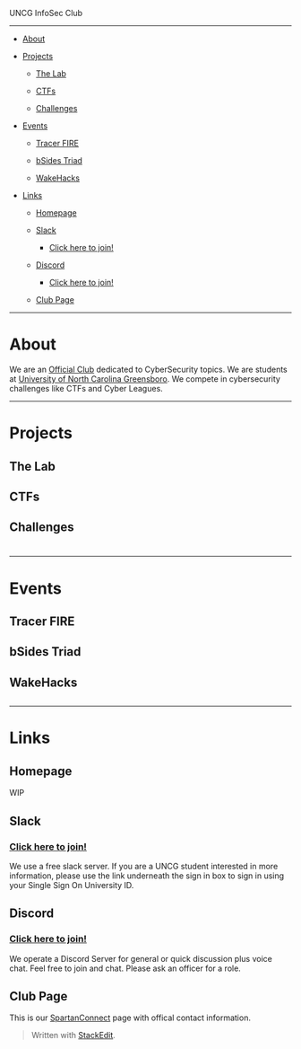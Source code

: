UNCG InfoSec Club

----------

  

- [About](https://docs.google.com/document/d/12gdfLRCukmUHfOsW_WA1Q0gE67MUWVGzM0p7EaYNFWQ/edit#heading=h.hfn1r5deqdb9)
    
-  [Projects](https://docs.google.com/document/d/12gdfLRCukmUHfOsW_WA1Q0gE67MUWVGzM0p7EaYNFWQ/edit#heading=h.lwj2h7sslqvo) 
   - [The Lab](https://docs.google.com/document/d/12gdfLRCukmUHfOsW_WA1Q0gE67MUWVGzM0p7EaYNFWQ/edit#heading=h.szirtalpluye)
    
   -   [CTFs](https://docs.google.com/document/d/12gdfLRCukmUHfOsW_WA1Q0gE67MUWVGzM0p7EaYNFWQ/edit#heading=h.1bscpgvpgs84)
    
   -   [Challenges](https://docs.google.com/document/d/12gdfLRCukmUHfOsW_WA1Q0gE67MUWVGzM0p7EaYNFWQ/edit#heading=h.86p9orz48nri)
    

-   [Events](https://docs.google.com/document/d/12gdfLRCukmUHfOsW_WA1Q0gE67MUWVGzM0p7EaYNFWQ/edit#heading=h.rlhkspe9mgzw)
    
 
    -   [Tracer FIRE](https://docs.google.com/document/d/12gdfLRCukmUHfOsW_WA1Q0gE67MUWVGzM0p7EaYNFWQ/edit#heading=h.iszsypaad38f)
    
    -   [bSides Triad](https://docs.google.com/document/d/12gdfLRCukmUHfOsW_WA1Q0gE67MUWVGzM0p7EaYNFWQ/edit#heading=h.91iyq56gygdk)
    
    -   [WakeHacks](https://docs.google.com/document/d/12gdfLRCukmUHfOsW_WA1Q0gE67MUWVGzM0p7EaYNFWQ/edit#heading=h.tfx3ibj796z2)
    

-   [Links](https://docs.google.com/document/d/12gdfLRCukmUHfOsW_WA1Q0gE67MUWVGzM0p7EaYNFWQ/edit#heading=h.nla6p77qrlmx)
    

    -   [Homepage](https://docs.google.com/document/d/12gdfLRCukmUHfOsW_WA1Q0gE67MUWVGzM0p7EaYNFWQ/edit#heading=h.fmjqz22y1vxy)
    
    -   [Slack](https://docs.google.com/document/d/12gdfLRCukmUHfOsW_WA1Q0gE67MUWVGzM0p7EaYNFWQ/edit#heading=h.5l4hrv9wiw5c)
    

        -   [Click here to join!](https://docs.google.com/document/d/12gdfLRCukmUHfOsW_WA1Q0gE67MUWVGzM0p7EaYNFWQ/edit#heading=h.612g3fmq4vd6)
    

    -   [Discord](https://docs.google.com/document/d/12gdfLRCukmUHfOsW_WA1Q0gE67MUWVGzM0p7EaYNFWQ/edit#heading=h.6gt4sa2q1tl1)
    

        -   [Click here to join!](https://docs.google.com/document/d/12gdfLRCukmUHfOsW_WA1Q0gE67MUWVGzM0p7EaYNFWQ/edit#heading=h.7dd11ru00y9x)
    

    -   [Club Page](https://docs.google.com/document/d/12gdfLRCukmUHfOsW_WA1Q0gE67MUWVGzM0p7EaYNFWQ/edit#heading=h.2v416v770sjo)
    

  

----------

# About

We are an [Official Club](https://uncg.campuslabs.com/engage/organization/infosecclub) dedicated to CyberSecurity topics. We are students at [University of North Carolina Greensboro](https://www.uncg.edu/). We compete in cybersecurity challenges like CTFs and Cyber Leagues.  
  

----------

# Projects

## The Lab

## CTFs

## Challenges

# 

----------

# Events

## Tracer FIRE

## bSides Triad

## WakeHacks

## 

----------

# Links

## Homepage

WIP

## Slack

### [Click here to join!](https://uncg-infosec.slack.com)

We use a free slack server. If you are a UNCG student interested in more information, please use the link underneath the sign in box to sign in using your Single Sign On University ID.

## Discord

### [Click here to join!](https://discord.gg/g3dYgts)

We operate a Discord Server for general or quick discussion plus voice chat. Feel free to join and chat. Please ask an officer for a role.

## Club Page

This is our [SpartanConnect](https://uncg.campuslabs.com/engage/organization/infosecclub) page with offical contact information.


> Written with [StackEdit](https://stackedit.io/).
